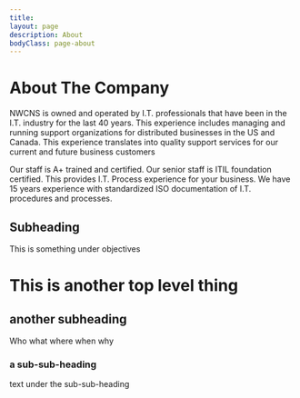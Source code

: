 ```yaml
---
title: 
layout: page
description: About
bodyClass: page-about
---
```


# About The Company
NWCNS is owned and operated by I.T. professionals that have been in the I.T. industry for the last 40 years. This experience includes managing and running support organizations for distributed businesses in the US and Canada. This experience translates into quality support services for our current and future business customers

Our staff is A+ trained and certified. Our senior staff is ITIL foundation certified. This provides I.T. Process experience for your business. We have 15 years experience with standardized ISO documentation of I.T. procedures and processes.

## Subheading
This is something under objectives

# This is another top level thing

## another subheading
Who what where when why

### a sub-sub-heading
text under the sub-sub-heading
